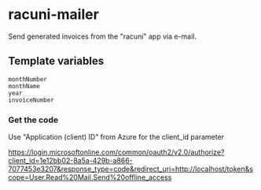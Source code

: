 # racuni-mailer

Send generated invoices from the "racuni" app via e-mail.

## Template variables

```
monthNumber
monthName
year
invoiceNumber
```

### Get the code

Use "Application (client) ID" from Azure for the client_id parameter

https://login.microsoftonline.com/common/oauth2/v2.0/authorize?client_id=1e12bb02-8a5a-429b-a866-7077453e3207&response_type=code&redirect_uri=http://localhost/token&scope=User.Read%20Mail.Send%20offline_access